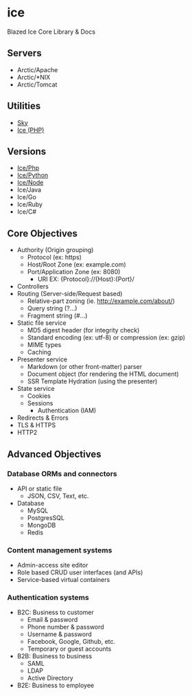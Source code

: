 # ice
Blazed Ice Core Library &amp; Docs

## Servers
- Arctic/Apache
- Arctic/*NIX
- Arctic/Tomcat

## Utilities
- [Sky](https://github.com/ruff-org/sky)
- [Ice (PHP)](https://github.com/blazed-space/ice)

## Versions
- [Ice/Php](https://github.com/blazed-space/blz-ice-php)
- [Ice/Python](https://github.com/blazed-space/blz-ice-py)
- [Ice/Node](https://github.com/blazed-space/blz-ice-node)
- Ice/Java
- Ice/Go
- Ice/Ruby
- Ice/C#

## Core Objectives
* Authority (Origin grouping)
  * Protocol (ex: https)
  * Host/Root Zone (ex: example.com)
  * Port/Application Zone (ex: 8080)
    * URI EX: {Protocol}://{Host}:{Port}/
* Controllers
* Routing (Server-side/Request based)
  * Relative-part zoning (ie. http://example.com/about/)
  * Query string (?...)
  * Fragment string (#...)
* Static file service
    * MD5 digest header (for integrity check)
    * Standard encoding (ex: utf-8) or compression (ex: gzip)
	* MIME types
	* Caching
* Presenter service
  * Markdown (or other front-matter) parser
  * Document object (for rendering the HTML document)
  * SSR Template Hydration (using the presenter)
* State service
  * Cookies
  * Sessions
    * Authentication (IAM)
* Redirects & Errors
* TLS & HTTPS
* HTTP2

## Advanced Objectives
### Database ORMs and connectors
- API or static file
  - JSON, CSV, Text, etc.
- Database
  - MySQL
  - PostgresSQL
  - MongoDB
  - Redis
### Content management systems
- Admin-access site editor
- Role based CRUD user interfaces (and APIs)
- Service-based virtual containers
### Authentication systems
- B2C: Business to customer
  - Email & password
  - Phone number & password
  - Username & password
  - Facebook, Google, Github, etc.
  - Temporary or guest accounts
- B2B: Business to business
  - SAML
  - LDAP
  - Active Directory
- B2E: Business to employee